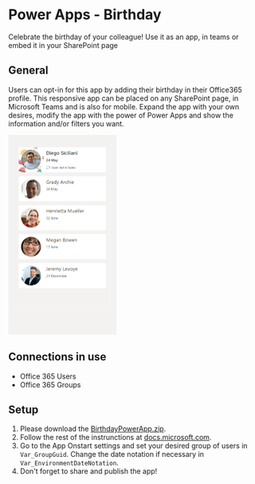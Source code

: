# Power Apps - Birthday
Celebrate the birthday of your colleague! Use it as an app, in teams or embed it in your SharePoint page

## General
Users can opt-in for this app by adding their birthday in their Office365 profile.
This responsive app can be placed on any SharePoint page, in Microsoft Teams and is also for mobile. Expand the app with your own desires, modify the app with the power of Power Apps and show the information and/or filters you want.

<img src="/AppPreview1.png?raw=true" height="400">
  
## Connections in use
* Office 365 Users
* Office 365 Groups

## Setup
1. Please download the [BirthdayPowerApp.zip](/../../raw/main/BirthdayPowerApp.zip).
2. Follow the rest of the instrunctions at [docs.microsoft.com](https://docs.microsoft.com/power-apps/maker/canvas-apps/export-import-app#importing-a-canvas-app-package).
3. Go to the App Onstart settings and set your desired group of users in `Var_GroupGuid`. Change the date notation if necessary in `Var_EnvironmentDateNotation`.
4. Don't forget to share and publish the app!
